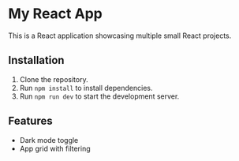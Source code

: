 # My React App

This is a React application showcasing multiple small React projects.

## Installation

1. Clone the repository.
2. Run `npm install` to install dependencies.
3. Run `npm run dev` to start the development server.

## Features

- Dark mode toggle
- App grid with filtering